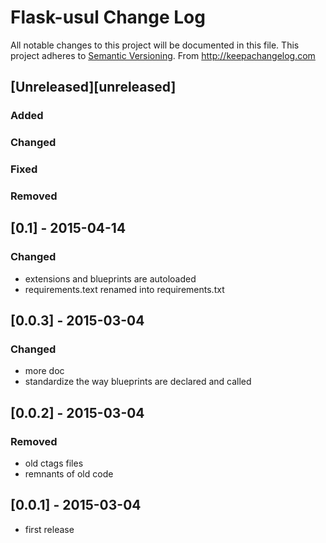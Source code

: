 # Flask-usul Change Log
All notable changes to this project will be documented in this file.
This project adheres to [Semantic Versioning](http://semver.org/).
From http://keepachangelog.com

## [Unreleased][unreleased]
### Added
### Changed
### Fixed
### Removed


## [0.1] - 2015-04-14
### Changed
- extensions and blueprints are autoloaded
- requirements.text renamed into requirements.txt


## [0.0.3] - 2015-03-04
### Changed
- more doc
- standardize the way blueprints are declared and called


## [0.0.2] - 2015-03-04
### Removed
- old ctags files
- remnants of old code


## [0.0.1] - 2015-03-04
- first release
